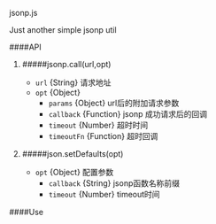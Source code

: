 jsonp.js


Just another simple jsonp util

####API

1. #####jsonp.call(url,opt)	
	
	+ `url` {String} 请求地址
	+ `opt` {Object}
		+ `params` {Object} url后的附加请求参数
		+ `callback` {Function} jsonp 成功请求后的回调
		+ `timeout` {Number} 超时时间
		+ `timeoutFn` {Function} 超时回调
		
2. #####json.setDefaults(opt)
	+ `opt` {Object} 配置参数
		+ `callback` {String} jsonp函数名称前缀
		+ `timeout`	 {Number} timeout时间
		
####Use
	<script src="jsonp.js"/>

	jsonp.call("scriptURL.do",{
		params:{
			k:"v"
		},
		callback:function(data){
			console.log(data)
		}
	})
	
	jsonp.setDefaults({
		callback:"jsonpcall"
	});
